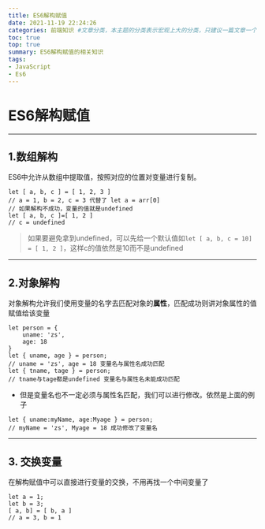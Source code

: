 ```yaml
---
title: ES6解构赋值
date: 2021-11-19 22:24:26
categories: 前端知识 #文章分类，本主题的分类表示宏观上大的分类，只建议一篇文章一个分类
toc: true
top: true
summary: ES6解构赋值的相关知识
tags:
- JavaScript
- Es6
---
```

# ES6解构赋值

---

## 1.数组解构
ES6中允许从数组中提取值，按照对应的位置对变量进行复制。
```
let [ a, b, c ] = [ 1, 2, 3 ]
// a = 1, b = 2, c = 3 代替了 let a = arr[0]
// 如果解构不成功，变量的值就是undefined
let [ a, b, c ]=[ 1, 2 ]
// c = undefined
``` 

> 如果要避免拿到undefined，可以先给一个默认值如`let [ a, b, c = 10] = [ 1, 2 ]`，这样c的值依然是10而不是undefined

---

## 2.对象解构
对象解构允许我们使用变量的名字去匹配对象的**属性**，匹配成功则讲对象属性的值赋值给该变量
```
let person = {
    uname: 'zs',
    age: 18
}
let { uname, age } = person;
// uname = 'zs', age = 18 变量名与属性名成功匹配
let { tname, tage } = person;
// tname与tage都是undefined 变量名与属性名未能成功匹配
```
* 但是变量名也不一定必须与属性名匹配，我们可以进行修改。依然是上面的例子

```
let { uname:myName, age:Myage } = person;
// myName = 'zs', Myage = 18 成功修改了变量名
```

---

## 3. 交换变量
在解构赋值中可以直接进行变量的交换，不用再找一个中间变量了
```
let a = 1;
let b = 3;
[ a, b] = [ b, a ]
// a = 3, b = 1
```



